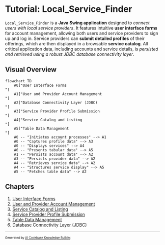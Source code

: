 # Tutorial: Local_Service_Finder

`Local_Service_Finder` is a **Java Swing application** designed to *connect users with local service providers*. It features intuitive **user interface forms** for account management, allowing both users and service providers to sign up and log in. Service providers can **submit detailed profiles** of their offerings, which are then displayed in a browsable **service catalog**. All critical application data, including accounts and service details, is *persisted and retrieved using a robust JDBC database connectivity layer*.


## Visual Overview

```mermaid
flowchart TD
    A0["User Interface Forms
"]
    A1["User and Provider Account Management
"]
    A2["Database Connectivity Layer (JDBC)
"]
    A3["Service Provider Profile Submission
"]
    A4["Service Catalog and Listing
"]
    A5["Table Data Management
"]
    A0 -- "Initiates account processes" --> A1
    A0 -- "Captures profile data" --> A3
    A0 -- "Displays services" --> A4
    A0 -- "Presents tabular data" --> A5
    A1 -- "Persists account data" --> A2
    A3 -- "Persists provider data" --> A2
    A4 -- "Retrieves service data" --> A2
    A4 -- "Structures service display" --> A5
    A5 -- "Fetches table data" --> A2
```

## Chapters

1. [User Interface Forms
](01_user_interface_forms_.md)
2. [User and Provider Account Management
](02_user_and_provider_account_management_.md)
3. [Service Catalog and Listing
](03_service_catalog_and_listing_.md)
4. [Service Provider Profile Submission
](04_service_provider_profile_submission_.md)
5. [Table Data Management
](05_table_data_management_.md)
6. [Database Connectivity Layer (JDBC)
](06_database_connectivity_layer__jdbc__.md)

---

<sub><sup>Generated by [AI Codebase Knowledge Builder](https://github.com/The-Pocket/Tutorial-Codebase-Knowledge).</sup></sub>
